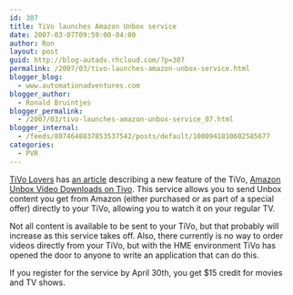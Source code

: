 ```yaml
---
id: 307
title: TiVo launches Amazon Unbox service
date: 2007-03-07T09:59:00-04:00
author: Ron
layout: post
guid: http://blog-autadv.rhcloud.com/?p=307
permalink: /2007/03/tivo-launches-amazon-unbox-service.html
blogger_blog:
  - www.automationadventures.com
blogger_author:
  - Ronald Bruintjes
blogger_permalink:
  - /2007/03/tivo-launches-amazon-unbox-service_07.html
blogger_internal:
  - /feeds/8074648837853537542/posts/default/1000941810602585677
categories:
  - PVR
---
```

[TiVo Lovers](http://blog.tivolovers.com/) has [an article](http://blog.tivolovers.com/435562.html) describing a new feature of the TiVo, [Amazon Unbox Video Downloads on Tivo](http://www.tivo.com/4.9.24.asp). This service allows you to send Unbox content you get from Amazon (either purchased or as part of a special offer) directly to your TiVo, allowing you to watch it on your regular TV.

Not all content is available to be sent to your TiVo, but that probably will increase as this service takes off. Also, there currently is no way to order videos directly from your TiVo, but with the HME environment TiVo has opened the door to anyone to write an application that can do this.

If you register for the service by April 30th, you get $15 credit for movies and TV shows.